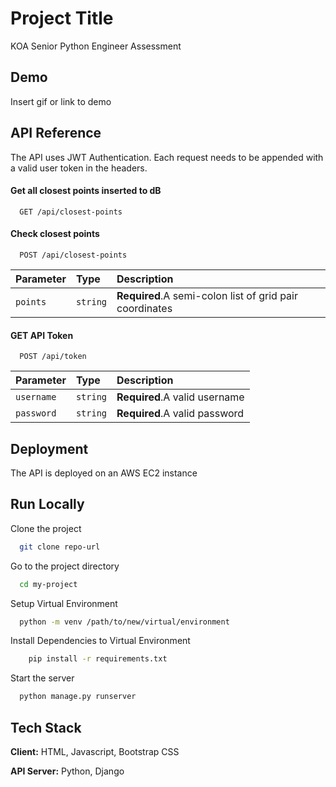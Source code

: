
# Project Title

KOA Senior Python Engineer Assessment


## Demo

Insert gif or link to demo


## API Reference
The API uses JWT Authentication. Each request needs to be appended with a valid user token in the headers.

#### Get all closest points inserted to dB

```http
  GET /api/closest-points
```

#### Check closest points 

```http
  POST /api/closest-points
```

| Parameter | Type     | Description                       |
| :-------- | :------- | :-------------------------------- |
| `points`      | `string` | **Required**.A semi-colon list of grid pair coordinates |



#### GET API Token

```http
  POST /api/token
```

| Parameter | Type     | Description                       |
| :-------- | :------- | :-------------------------------- |
| `username`      | `string` | **Required**.A valid username |
| `password`      | `string` | **Required**.A valid password |


## Deployment

The API is deployed on an AWS EC2 instance
    
## Run Locally

Clone the project

```bash
  git clone repo-url
```

Go to the project directory

```bash
  cd my-project
```

Setup Virtual Environment

```bash
  python -m venv /path/to/new/virtual/environment
```
Install Dependencies to Virtual Environment

```bash
    pip install -r requirements.txt
```
Start the server

```bash
  python manage.py runserver
```


## Tech Stack

**Client:** HTML, Javascript, Bootstrap CSS

**API Server:** Python, Django

